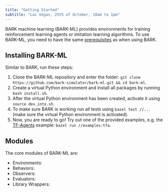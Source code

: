 ```yaml
---
title: "Getting Started"
subtitle: "Las Vegas, 25th of October, 10am to 1pm"
---
```


BARK machine learning (BARK-ML) provides environments for training reinforcement learning agents or imitation learning algorithms.
To use BARK-ML, you need to have the same [prerequisites](/tutorials/) as when using BARK.

## Installing BARK-ML
Similar to BARK, run these steps:
1. Clone the BARK-ML repository and enter the folder: `git clone https://github.com/bark-simulator/bark-ml.git && cd bark-ml`.
2. Create a virtual Python environment and install all packages by running `bash install.sh`.
3. After the virtual Python environment has been created, activate it using `source dev_into.sh`.
4. To make sure BARK is working run all tests using `bazel test //...` (make sure the virtual Python environment is activated).
5. Now, you are ready to go! Try out one of the provided examples, e.g. the [TF-Agents](https://github.com/tensorflow/agents) example: `bazel run //examples:tfa`.

## Modules
The core modules of BARK-ML are:
* Environments:
* Behaviors:
* Observers:
* Evaluators:
* Library Wrappers: